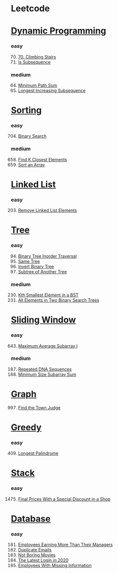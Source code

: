 # Leetcode

# [Dynamic Programming](https://leetcode.com/tag/dynamic-programming/)
### easy
70. [70. Climbing Stairs](./ClimbingStairs(70).go)
392. [Is Subsequence](./IsSubsequence(392).py)
### medium
64. [Minimum Path Sum](./MinimumPathSum(64).py)
300. [Longest Increasing Subsequence](./LongestIncreasingSubsequence(300).py)

# [Sorting](https://leetcode.com/tag/sorting/)
### easy
704. [Binary Search](./BinarySearch(704).py)
### medium
658. [Find K Closest Elements](./FindKClosestElements(658).py)
912. [Sort an Array](./SortAnArray(912).py)

# [Linked List](https://leetcode.com/tag/linked-list/)
### easy
203. [Remove Linked List Elements](./RemoveLinkedListElements(203).py)

# [Tree](https://leetcode.com/tag/tree/)
### easy
94. [Binary Tree Inorder Traversal](./BinaryTreeInorderTraversal(94).py)
100. [Same Tree](./SameTree(100).py)
226. [Invert Binary Tree](./InvertBinaryTree(226).py)
572. [Subtree of Another Tree](./SubtreeOfAnotherTree(572).py)
### medium
230. [Kth Smallest Element in a BST](./KthSmallestElementInABST(230).py)
1305. [All Elements in Two Binary Search Trees](./AllElementsInTwoBinarySearchTrees(1305).py)

# [Sliding Window](https://leetcode.com/tag/sliding-window/)
### easy
643.  [Maximum Average Subarray I](./MaximumAverageSubarrayI(643).py)

### medium
187. [Repeated DNA Sequences](./RepeatedDNASequences(187).py) 
209.  [Minimum Size Subarray Sum](./MinimumSizeSubarraySum(209).py)

# [Graph](https://leetcode.com/tag/graph/)
997. [Find the Town Judge](./FindTheTownJudge(997).py)

# [Greedy](https://leetcode.com/tag/greedy/)
### easy
409. [Longest Palindrome](./LongestPalindrome(409))

# [Stack](https://leetcode.com/tag/stack/)
### easy
1475. [Final Prices With a Special Discount in a Shop](./FinalPricesWithASpecialDiscountInAShop(1475))

# [Database](https://leetcode.com/tag/database/)
### easy
181. [Employees Earning More Than Their Managers](./EmployeesEarningMoreThanTheirManagers(181).sql)
182. [Duplicate Emails](./DuplicateEmails(182).sql)
620. [Not Boring Movies](./NotBoringMovies(620).sql)
1890. [The Latest Login in 2020](./TheLatestLoginIn2020(1890).sql)
1965. [Employees With Missing Information](./EmployeesWithMissingInformation(1965).sql)
